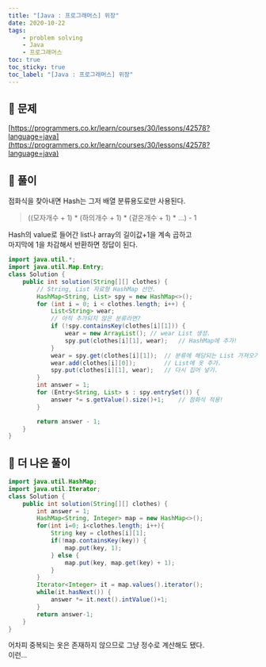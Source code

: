 ```yaml
---
title: "[Java : 프로그래머스] 위장"
date: 2020-10-22
tags:
    - problem solving
    - Java
    - 프로그래머스
toc: true
toc_sticky: true
toc_label: "[Java : 프로그래머스] 위장"
---
```

## 📝 문제
[https://programmers.co.kr/learn/courses/30/lessons/42578?language=java](https://programmers.co.kr/learn/courses/30/lessons/42578?language=java)

## 🎯 풀이
점화식을 찾아내면 Hash는 그저 배열 분류용도로만 사용된다.  

> ((모자개수 + 1) * (하의개수 + 1) * (겉온개수 + 1) * ...) - 1

Hash의 value로 들어간 list나 array의 길이값+1을 계속 곱하고  
마지막에 1을 차감해서 반환하면 정답이 된다.

```java
import java.util.*;
import java.util.Map.Entry;
class Solution {
    public int solution(String[][] clothes) {
        // String, List 자료형 HashMap 선언.
        HashMap<String, List> spy = new HashMap<>();
        for (int i = 0; i < clothes.length; i++) {
            List<String> wear;
            // 아직 추가되지 않은 분류라면?
            if (!spy.containsKey(clothes[i][1])) {
                wear = new ArrayList(); // wear List 생성.
                spy.put(clothes[i][1], wear);   // HashMap에 추가!
            }
            wear = spy.get(clothes[i][1]);  // 분류에 해당되는 List 가져오기.
            wear.add(clothes[i][0]);        // List에 옷 추가.
            spy.put(clothes[i][1], wear);   // 다시 집어 넣기.
        }
        int answer = 1;
        for (Entry<String, List> s : spy.entrySet()) {
            answer *= s.getValue().size()+1;    // 점화식 적용!
        }

        return answer - 1;
    }
}
```

## 👏 더 나은 풀이
```java
import java.util.HashMap;
import java.util.Iterator;
class Solution {
    public int solution(String[][] clothes) {
        int answer = 1;
        HashMap<String, Integer> map = new HashMap<>();
        for(int i=0; i<clothes.length; i++){
            String key = clothes[i][1];
            if(!map.containsKey(key)) {
                map.put(key, 1);
            } else {
                map.put(key, map.get(key) + 1);
            }
        }
        Iterator<Integer> it = map.values().iterator();
        while(it.hasNext()) {
            answer *= it.next().intValue()+1;
        }
        return answer-1;
    }
}
```
어차피 중복되는 옷은 존재하지 않으므로 그냥 정수로 계산해도 됐다.  
이런...  

